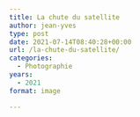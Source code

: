 ```yaml
---
title: La chute du satellite
author: jean-yves
type: post
date: 2021-07-14T08:40:28+00:00
url: /la-chute-du-satellite/
categories:
  - Photographie
years:
  - 2021
format: image

---
```

